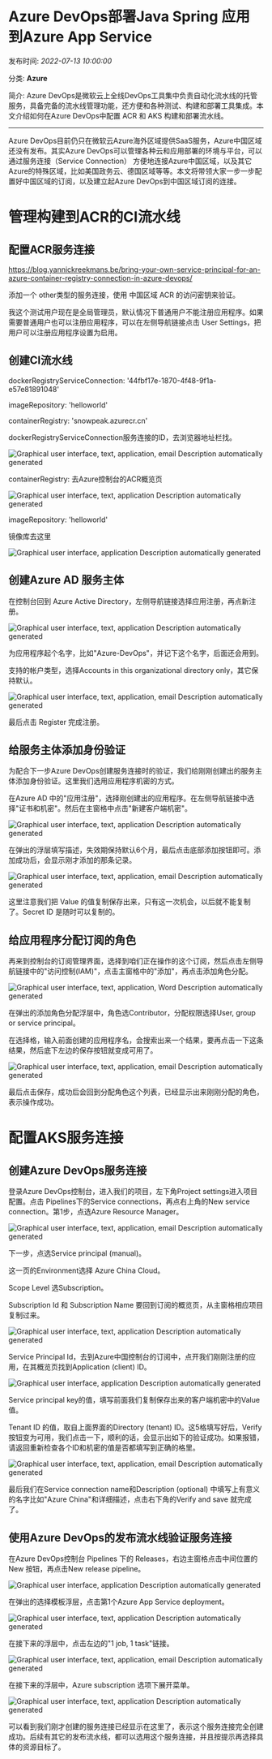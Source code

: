 # Azure DevOps部署Java Spring 应用到Azure App Service

发布时间: *2022-07-13 10:00:00*

分类: __Azure__

简介: Azure DevOps是微软云上全线DevOps工具集中负责自动化流水线的托管服务，具备完备的流水线管理功能，还方便和各种测试、构建和部署工具集成。本文介绍如何在Azure DevOps中配置 ACR 和 AKS 构建和部署流水线。

---------------------

Azure
DevOps目前仍只在微软云Azure海外区域提供SaaS服务，Azure中国区域还没有发布。其实Azure
DevOps可以管理各种云和应用部署的环境与平台，可以通过服务连接（Service
Connection）
方便地连接Azure中国区域，以及其它Azure的特殊区域，比如美国政务云、德国区域等等。本文将带领大家一步一步配置好中国区域的订阅，以及建立起Azure DevOps到中国区域订阅的连接。

# 管理构建到ACR的CI流水线

## 配置ACR服务连接

<https://blog.yannickreekmans.be/bring-your-own-service-principal-for-an-azure-container-registry-connection-in-azure-devops/>

添加一个 other类型的服务连接，使用 中国区域 ACR 的访问密钥来验证。

我这个测试用户现在是全局管理员，默认情况下普通用户不能注册应用程序。如果需要普通用户也可以注册应用程序，可以在左侧导航链接点击
User Settings，把用户可以注册应用程序设置为启用。

## 创建CI流水线

dockerRegistryServiceConnection:
\'44fbf17e-1870-4f48-9f1a-e57e81891048\'

imageRepository: \'helloworld\'

containerRegistry: \'snowpeak.azurecr.cn\'

dockerRegistryServiceConnection服务连接的ID，去浏览器地址栏找。

![Graphical user interface, text, application, email Description
automatically generated](../assets/img/20220713_Azure_DevOps_ACR_AKS_01.png)

containerRegistry: 去Azure控制台的ACR概览页

![Graphical user interface, text, application Description automatically
generated](../assets/img/20220713_Azure_DevOps_ACR_AKS_10.png)

imageRepository: \'helloworld\'

镜像库去这里

![Graphical user interface, application Description automatically
generated](../assets/img/20220713_Azure_DevOps_ACR_AKS_11.png)

## 创建Azure AD 服务主体

在控制台回到 Azure Active
Directory，左侧导航链接选择应用注册，再点新注册。

![Graphical user interface, text, application Description automatically
generated](../assets/img/20220713_Azure_DevOps_ACR_AKS_12.png)

为应用程序起个名字，比如"Azure-DevOps"，并记下这个名字，后面还会用到。

支持的帐户类型，选择Accounts in this organizational directory
only，其它保持默认。

![Graphical user interface, text, application, email Description
automatically generated](../assets/img/20220713_Azure_DevOps_ACR_AKS_13.png)

最后点击 Register 完成注册。

## 给服务主体添加身份验证

为配合下一步Azure
DevOps创建服务连接时的验证，我们给刚刚创建出的服务主体添加身份验证。这里我们选用应用程序机密的方式。

在Azure AD
中的"应用注册"，选择刚创建出的应用程序。在左侧导航链接中选择"证书和机密"。然后在主窗格中点击"新建客户端机密"。

![Graphical user interface, text, application Description automatically
generated](../assets/img/20220713_Azure_DevOps_ACR_AKS_14.png)

在弹出的浮层填写描述，失效期保持默认6个月，最后点击底部添加按钮即可。添加成功后，会显示刚才添加的那条记录。

![Graphical user interface, text, application, email Description
automatically generated](../assets/img/20220713_Azure_DevOps_ACR_AKS_15.png)

这里注意我们把 Value
的值复制保存出来，只有这一次机会，以后就不能复制了。Secret ID
是随时可以复制的。

## 给应用程序分配订阅的角色

再来到控制台的订阅管理界面，选择到咱们正在操作的这个订阅，然后点击左侧导航链接中的"访问控制(IAM)"，点击主窗格中的"添加"，再点击添加角色分配。

![Graphical user interface, text, application, Word Description
automatically generated](../assets/img/20220713_Azure_DevOps_ACR_AKS_16.png)

在弹出的添加角色分配浮层中，角色选Contributor，分配权限选择User, group
or service principal。

在选择格，输入前面创建的应用程序名，会搜索出来一个结果，要再点击一下这条结果，然后底下左边的保存按钮就变成可用了。

![Graphical user interface, text, application, email Description
automatically generated](../assets/img/20220713_Azure_DevOps_ACR_AKS_17.png)

最后点击保存，成功后会回到分配角色这个列表，已经显示出来刚刚分配的角色，表示操作成功。

# 配置AKS服务连接

## 创建Azure DevOps服务连接

登录Azure DevOps控制台，进入我们的项目，左下角Project
settings进入项目配置。点击 Pipelines下的Service
connections，再点右上角的New service connection。第1步，点选Azure
Resource Manager。

![Graphical user interface, text, application, email Description
automatically generated](../assets/img/20220713_Azure_DevOps_ACR_AKS_02.png)

下一步，点选Service principal (manual)。

这一页的Environment选择 Azure China Cloud。

Scope Level 选Subscription。

Subscription Id 和 Subscription Name
要回到订阅的概览页，从主窗格相应项目复制过来。

![Graphical user interface, text, application Description automatically
generated](../assets/img/20220713_Azure_DevOps_ACR_AKS_03.png)

Service Principal
Id，去到Azure中国控制台的订阅中，点开我们刚刚注册的应用，在其概览页找到Application
(client) ID。

![Graphical user interface, application Description automatically
generated](../assets/img/20220713_Azure_DevOps_ACR_AKS_04.png)

Service principal
key的值，填写前面我们复制保存出来的客户端机密中的Value值。

Tenant ID 的值，取自上面界面的Directory (tenant)
ID。这5格填写好后，Verify按钮变为可用，我们点击一下，顺利的话，会显示出如下的验证成功。如果报错，请返回重新检查各个ID和机密的值是否都填写到正确的格里。

![Graphical user interface, text, application, email Description
automatically
generated](../assets/img/20220713_Azure_DevOps_ACR_AKS_05.png)

最后我们在Service connection name和Description (optional)
中填写上有意义的名字比如"Azure China"和详细描述，点击右下角的Verify and
save 就完成了。

## 使用Azure DevOps的发布流水线验证服务连接

在Azure DevOps控制台 Pipelines 下的
Releases，右边主窗格点击中间位置的New 按钮，再点击New release pipeline。

![Graphical user interface, application Description automatically
generated](../assets/img/20220713_Azure_DevOps_ACR_AKS_06.png)

在弹出的选择模板浮层，点击第1个Azure App Service deployment。

![Graphical user interface, text, application Description automatically
generated](../assets/img/20220713_Azure_DevOps_ACR_AKS_07.png)

在接下来的浮层中，点击左边的"1 job, 1 task"链接。

![Graphical user interface, text, application, email Description
automatically generated](../assets/img/20220713_Azure_DevOps_ACR_AKS_08.png)

在接下来的浮层中，Azure subscription 选项下展开菜单。

![Graphical user interface, text, application Description automatically
generated](../assets/img/20220713_Azure_DevOps_ACR_AKS_09.png)

可以看到我们刚才创建的服务连接已经显示在这里了，表示这个服务连接完全创建成功。后续有其它的发布流水线，都可以选用这个服务连接，并且按提示再选择具体的资源目标了。
